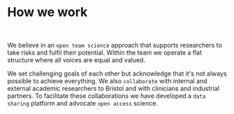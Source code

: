 # How we work

&nbsp;

We believe in an `open team science` approach that supports researchers to take risks and fulfil their potential. 
Within the team we operate a flat structure where all voices are equal and valued. 

We set challenging goals of each other but acknowledge that it's not always possible to achieve everything. 
We also `collaborate` with internal and external academic researchers to Bristol and with clinicians and industrial partners. 
To facilitate these collaborations we have developed a `data sharing` platform and advocate `open access` science.

&nbsp;



